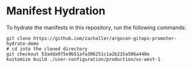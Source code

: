 # Manifest Hydration

To hydrate the manifests in this repository, run the following commands:

```shell
git clone https://github.com/zachaller/argocon-gitops-promoter-hydrate-demo
# cd into the cloned directory
git checkout 53adda975e9b51afa306251c1a2b215a506a440e
kustomize build ./user-configuration/production/us-west-1
```
